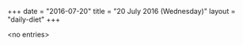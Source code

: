 +++
date = "2016-07-20"
title = "20 July 2016 (Wednesday)"
layout = "daily-diet"
+++


\<no entries\>

